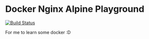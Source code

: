 # Docker Nginx Alpine Playground

[![Build Status](https://travis-ci.org/juz501/docker-nginx-alpine-playground.svg?branch=master)](https://travis-ci.org/juz501/docker-nginx-alpine-playground)

For me to learn some docker :D
